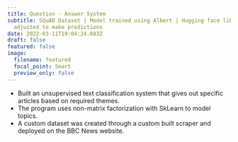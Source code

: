 ```yaml
---
title: Question - Answer System
subtitle: SQuAD Dataset | Model trained using Albert | Hugging face library
  adjusted to make predictions
date: 2022-03-11T19:04:24.683Z
draft: false
featured: false
image:
  filename: featured
  focal_point: Smart
  preview_only: false
---
```



* Built an unsupervised text classification system that gives out specific articles based on required themes.
* The program uses non-matrix factorization with SkLearn to model topics.
* A custom dataset was created through a custom built scraper and deployed on the BBC News website.